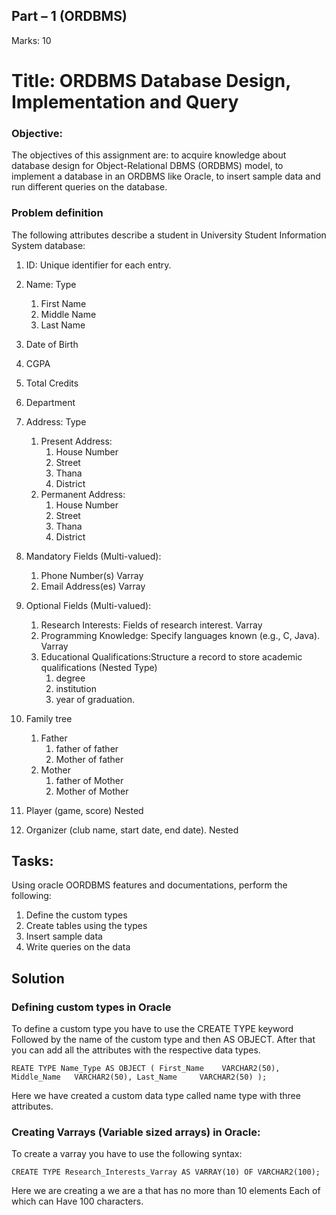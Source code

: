 ## Part – 1 (ORDBMS)
Marks: 10
# Title: ORDBMS Database Design, Implementation and Query

### Objective:
The objectives of this assignment are:
to acquire knowledge about database design for Object-Relational DBMS (ORDBMS) model,
to implement a database in an ORDBMS like Oracle,
to insert sample data and run different queries on the database.
### Problem definition
The following attributes describe a student in University Student Information System database:

1. ID: Unique identifier for each entry.
2. Name: Type
    1. First Name
    2. Middle Name
    3. Last Name
3. Date of Birth
4. CGPA
5. Total Credits
6. Department
7. Address: Type
    1. Present Address:
        1. House Number
        2. Street
        3. Thana
        4. District
    2. Permanent Address:
        1. House Number
        2. Street
        3. Thana
        4. District

3. Mandatory Fields (Multi-valued):
    1. Phone Number(s) Varray
    2. Email Address(es) Varray
4. Optional Fields (Multi-valued):
    1. Research Interests: Fields of research interest. Varray
    2. Programming Knowledge: Specify languages known (e.g., C, Java). Varray
    3. Educational Qualifications:Structure a record to store academic qualifications (Nested Type)
        1. degree
        2. institution
        3. year of graduation.
5. Family tree
    1. Father 
        1. father of father
        2. Mother of father
    2. Mother 
        1. father of Mother
        2. Mother of Mother
6. Player (game, score) Nested 
7. Organizer (club name, start date, end date). Nested


## Tasks:
Using oracle OORDBMS features and documentations, perform the following:
1. Define the custom types 
2. Create tables using the types
3. Insert sample data
4. Write queries on the data

## Solution

### Defining custom types in Oracle 

To define a custom type you have to use the CREATE TYPE keyword Followed by the name of the custom type and then AS OBJECT. After that you can add all the attributes with the respective data types.

``REATE TYPE Name_Type AS OBJECT (
    First_Name    VARCHAR2(50),
    Middle_Name   VARCHAR2(50),
    Last_Name     VARCHAR2(50)
);``

Here we have created a custom data type called name type with three attributes. 

### Creating Varrays (Variable sized arrays) in Oracle:
To create a varray you have to use the following syntax:

``CREATE TYPE Research_Interests_Varray AS VARRAY(10) OF VARCHAR2(100);`` 

Here we are creating a we are a that has no more than 10 elements Each of which can Have 100 characters. 

